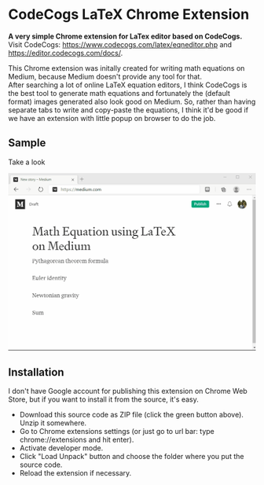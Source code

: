 # CodeCogs LaTeX Chrome Extension

**A very simple Chrome extension for LaTex editor based on CodeCogs.**  
Visit CodeCogs: https://www.codecogs.com/latex/eqneditor.php and https://editor.codecogs.com/docs/.

This Chrome extension was initally created for writing math equations on Medium, because Medium doesn't provide any tool for that.  
After searching a lot of online LaTeX equation editors, I think CodeCogs is the best tool to generate math equations and fortunately the (default format) images generated also look good on Medium. So, rather than having separate tabs to write and copy-paste the equations, I think it'd be good if we have an extension with little popup on browser to do the job.

## Sample
Take a look  

<img src="doc/latex-codecogs-chrome-extension.gif" width="640"/>

## Installation
I don't have Google account for publishing this extension on Chrome Web Store, but if you want to install it from the source, it's easy.
- Download this source code as ZIP file (click the green button above). Unzip it somewhere. 
- Go to Chrome extensions settings (or just go to url bar: type chrome://extensions and hit enter). 
- Activate developer mode.
- Click "Load Unpack" button and choose the folder where you put the source code.
- Reload the extension if necessary.
